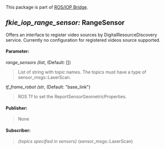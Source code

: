 This package is part of [ROS/IOP Bridge](https://github.com/fkie/iop_core/blob/master/README.md).


## _fkie_iop_range_sensor:_ RangeSensor

Offers an interface to register video sources by DigitalResourceDiscovery service. Currently no configuration for registered videos source supported.

#### Parameter:

_range_sensors (list_, (Default: [])

> List of string with topic names. The topics must have a type of sensor_msgs::LaserScan.

_tf_frame_robot (str_, (Default: "base_link")

> ROS Tf to set the ReportSensorGeometricProperties.

#### Publisher:

> None

#### Subscriber:

> _{topics specified in sensors}_ (sensor_msgs::LaserScan)